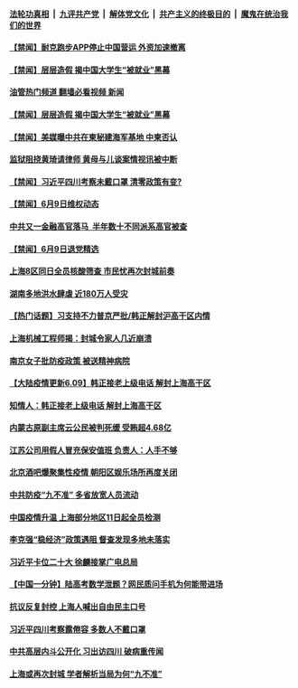 ####  [法轮功真相](../../../../basic/blob/master/README.md?t=06100101) &nbsp;|&nbsp; [九评共产党](../../../../9ping.md/blob/master/README.md?t=06100101) &nbsp;|&nbsp; [解体党文化](../../../../jtdwh.md/blob/master/README.md?t=06100101)  &nbsp;|&nbsp; [共产主义的终极目的](../../../../gczydzjmd.md/blob/master/README.md?t=06100101) &nbsp;|&nbsp; [魔鬼在统治我们的世界](../../../../mgztzwmdsj.md/blob/master/README.md?t=06100101) 

#### [【禁闻】耐克跑步APP停止中国营运 外资加速撤离](../pages/prog204/a103451374.md?t=06100101) 


#### [【禁闻】层层造假 揭中国大学生“被就业”黑幕](../pages/prog204/a103451372.md?t=06100101) 
#### [油管热门频道 翻墙必看视频 新闻](http://45.76.130.85:81/youtube.html?06100101)
#### [【禁闻】层层造假 揭中国大学生“被就业”黑幕](../pages/prog204/a103451372.md?t=06100101) 

#### [【禁闻】美媒曝中共在柬秘建海军基地 中柬否认](../pages/prog204/a103451370.md?t=06100101) 

#### [监狱阻挠黄琦请律师 黄母与儿谈案情视讯被中断](../pages/prog204/a103451385.md?t=06100101) 

#### [【禁闻】习近平四川考察未戴口罩 清零政策有变?](../pages/prog204/a103451364.md?t=06100101) 

#### [【禁闻】6月9日维权动态](../pages/prog204/a103451359.md?t=06100101) 

#### [中共又一金融高官落马  半年数十不同派系高官被查](../pages/prog204/a103451357.md?t=06100101) 

#### [【禁闻】6月9日退党精选](../pages/prog204/a103451361.md?t=06100101) 

#### [上海8区同日全员核酸筛查 市民忧再次封城前奏](../pages/prog204/a103451329.md?t=06100101) 

#### [湖南多地洪水肆虐 近180万人受灾](../pages/prog204/a103451137.md?t=06100101) 

#### [【热门话题】习支持不力普京严批/韩正解封沪高干区内情](../pages/prog204/a103451180.md?t=06100101) 

#### [上海机械工程师揭：封城令家人几近崩溃](../pages/prog204/a103451131.md?t=06100101) 

#### [南京女子批防疫政策 被送精神病院](../pages/prog204/a103451129.md?t=06100101) 

#### [【大陆疫情更新6.09】韩正接老上级电话 解封上海高干区](../pages/prog204/a103447906.md?t=06100101) 

#### [知情人：韩正接老上级电话 解封上海高干区](../pages/prog204/a103451119.md?t=06100101) 

#### [内蒙古原副主席云公民被判死缓 受贿超4.68亿](../pages/prog204/a103451107.md?t=06100101) 

#### [江苏公司用假人冒充保安值班 负责人：人手不够](../pages/prog204/a103451067.md?t=06100101) 

#### [北京酒吧爆聚集性疫情 朝阳区娱乐场所再度关闭](../pages/prog204/a103451046.md?t=06100101) 

#### [中共防疫“九不准” 多省放宽人员流动](../pages/prog204/a103451022.md?t=06100101) 



#### [中国疫情升温 上海部分地区11日起全员检测](../pages/prog204/a103450964.md?t=06100101) 

#### [李克强“稳经济”政策遇阻 督查发现多地未落实](../pages/prog204/a103450982.md?t=06100101) 

#### [习近平卡位二十大 徐麟接掌广电总局](../pages/prog204/a103450983.md?t=06100101) 

#### [【中国一分钟】陆高考数学泄题？网民质问手机为何能带进场](../pages/prog204/a103450824.md?t=06100101) 

#### [抗议反复封控 上海人喊出自由民主口号](../pages/prog204/a103450835.md?t=06100101) 

#### [习近平四川考察露倦容 多数人不戴口罩](../pages/prog204/a103450888.md?t=06100101) 

#### [中共高层内斗公开化 习出访四川 破病重传闻](../pages/prog204/a103450828.md?t=06100101) 

#### [上海或再次封城 学者解析当局为何“九不准”](../pages/prog204/a103450826.md?t=06100101) 

<img src='http://gfw-breaker.win/goodnews/indexes/prog204.md' width='0px' height='0px'/>
